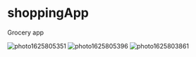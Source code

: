 # shoppingApp
Grocery app

![photo1625805351](https://user-images.githubusercontent.com/71395812/125024135-ed43d680-e09f-11eb-9449-ae351e5323c6.jpeg)
![photo1625805396](https://user-images.githubusercontent.com/71395812/125024141-efa63080-e09f-11eb-8809-ea0b89844788.jpeg)
![photo1625803861](https://user-images.githubusercontent.com/71395812/125024153-f634a800-e09f-11eb-8d7b-c22f46f01f9c.jpeg)
